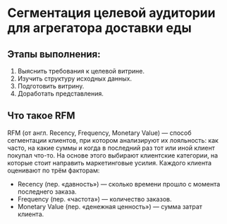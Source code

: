 # Сегментация целевой аудитории для агрегатора доставки еды

## Этапы выполнения:
1. Выяснить требования к целевой витрине.
2. Изучить структуру исходных данных.
3. Подготовить витрину.
4. Доработать представления.


## Что такое RFM
RFM (от англ. Recency, Frequency, Monetary Value) — способ сегментации клиентов, при котором анализируют их лояльность: как часто, на какие суммы и когда в последний раз тот или иной клиент покупал что-то. На основе этого выбирают клиентские категории, на которые стоит направить маркетинговые усилия. Каждого клиента оценивают по трём факторам:
- Recency (пер. «давность») — сколько времени прошло с момента последнего заказа.
- Frequency (пер. «частота») — количество заказов.
- Monetary Value (пер. «денежная ценность») — сумма затрат клиента.
